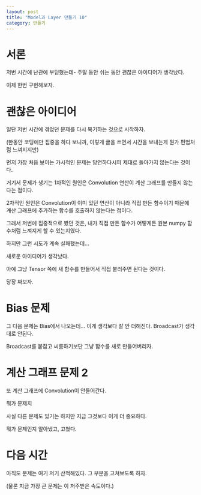 ```yaml
---
layout: post
title: "Model과 Layer 만들기 10"
category: 만들기
---
```


# 서론

저번 시간에 난관에 부딛혔는데- 주말 동안 쉬는 동안 괜찮은 아이디어가 생각났다.

이제 한번 구현해보자.

# 괜찮은 아이디어

일단 저번 시간에 겪었던 문제를 다시 복기하는 것으로 시작하자.

(한동안 코딩에만 집중을 하다 보니까, 이렇게 글을 쓰면서 시간을 보내는게 뭔가 편법처럼 느껴지지만)

먼저 가장 처음 보이는 가시적인 문제는 당연하다시피 제대로 돌아가지 않는다는 것이다.

거기서 문제가 생기는 1차적인 원인은 Convolution 연산이 계산 그래프를 만들지 않는다는 점이다.

2차적인 원인은 Convolution이 이미 있던 연산이 아니라 직접 만든 함수이기 때문에 계산 그래프에 추가하는 함수를 호출하지 않는다는 점이다.

그래서 저번에 집중적으로 봤던 것은, 내가 직접 만든 함수가 어떻게든 원본 numpy 함수처럼 느껴지게 할 수 있는지였다.

하지만 그런 시도가 계속 실패했는데...

새로운 아이디어가 생각났다.

아예 그냥 Tensor 쪽에 새 함수를 만들어서 직접 불러주면 된다는 것이다.

당장 짜보자.

# Bias 문제

그 다음 문제는 Bias에서 나오는데... 이게 생각보다 잘 안 더해진다. Broadcast가 생각대로 안된다.

Broadcast를 붙잡고 씨름하기보단 그냥 함수를 새로 만들어버리자.

# 계산 그래프 문제 2

또 계산 그래프에 Convolution이 안들어간다.

뭐가 문제지

사실 다른 문제도 있기는 하지만 지금 그것보다 이게 더 중요하다.

뭐가 문제인지 알아냈고, 고쳤다.

# 다음 시간

아직도 문제는 여기 저기 산적해있다. 그 부분을 고쳐보도록 하자.

(물론 지금 가장 큰 문제는 이 저주받은 속도이다.)
